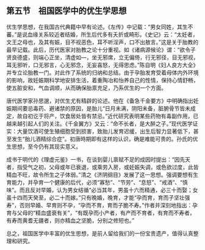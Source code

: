 ## 第五节　祖国医学中的优生学思想

优生学思想，在我国古代典籍中早有论述。《左传》中记载：“男女同姓，其生不蕃。”是说血缘关系较近者结婚，所生后代多有夭折或畸形。《史记》云：“太妊者，文王之母也，及其有娠，目不视恶色，耳不听淫声，口不出敖言。”这是关于胎教的最早记载。此后，历代医家对胎教之论十分重视。如《诸病源候论》谓：“欲令子贤良德盛，则端心正坐，清虚如—，坐无邪席，立无偏倚，行无邪径，目无邪视，耳无邪听，口无邪言，心无邪念，无妄喜怒，无得思虑。”陈自明《妇人良方大全》并专立论胎教一门。对此作了系统的归纳和总结。由于孕胎发育受着母体内外环境的影响，故妊娠期科学地安排生活，着重陶冶和怡养自己的性情，保持心情舒畅，使五脏安和，气血调顺，从而确保胎禀充足，乃系优生的一个方面。

唐代医学家孙思邈，对优生尤有精辟的论述。他在《备急千金要方》中明确指出妊娠期间要忌毒药、避诸禁的原因，是胎儿“日月未满，阴阳未备，脏腑骨节皆未成定，故自初讫于将产，饮食居处皆有禁忌。”近代研究表明某些药物有毒副作用，已越来越引起人们的关注。《千金翼方》又云：“命不长者，是大醉之子。”现代医学证实：大量饮酒可使生殖细胞受到损害，致胎儿发育迟缓，出生后智力显著低下，甚至发生“胎儿酒精综合症”。初唐時期即有这样的认识，确是难能可贵的。孙氏的优生思想，至今仍有其现实意义。

成书于明代的《理虚元鉴》一书，在谈到婴儿禀赋不足的成因时提出：“因先天者，指受气之初，父母或年已衰退，或乘劳入房，或妊娠失调，或色欲过度，此皆精血不旺，故令所生之子体弱。”清之《济阴纲目》发展了这一思想。强调要想有生育能力，并孕育一个健康的后代，必须“寡愁”、“节劳”、“息怒”、“戒酒”、“慎味”。而且反对早婚，认为男女结循“必当其年，男虽十六而精通，必三十而娶；女虽十四而天癸至，必二十而嫁。”只有晚婚，晚育，才能“孕而育，育而子坚壮强寿”，否则早婚、早育则不孕，“孕而不育，育而子脆不寿。”作者并深刻地指出：孕育与父母的“精血盛衰有关”，“有既孕而小产者，有产而不育者，有育而不寿者，有寿而黄耆无疆者，则亦精血之坚脆，分别之修短也。”

总之，祖国医学中丰富的优生思想，是前人留给我们的一份宝贵遗产，值得认真整理和研究。